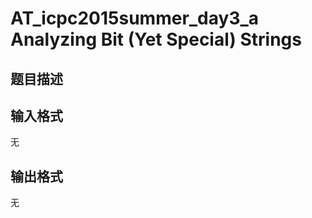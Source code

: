 # AT_icpc2015summer_day3_a Analyzing Bit (Yet Special) Strings

## 题目描述

[problemUrl]: https://atcoder.jp/contests/jag2015summer-day3/tasks/icpc2015summer_day3_a

## 输入格式

无

## 输出格式

无